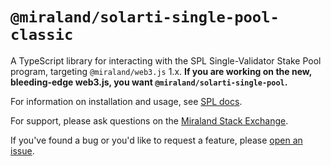# `@miraland/solarti-single-pool-classic`

A TypeScript library for interacting with the SPL Single-Validator Stake Pool program, targeting `@miraland/web3.js` 1.x.
**If you are working on the new, bleeding-edge web3.js, you want `@miraland/solarti-single-pool`.**

For information on installation and usage, see [SPL docs](https://spl.miraland.io/single-pool).

For support, please ask questions on the [Miraland Stack Exchange](https://miraland.stackexchange.com).

If you've found a bug or you'd like to request a feature, please
[open an issue](https://github.com/miraland-labs/miraland-program-library/issues/new).
